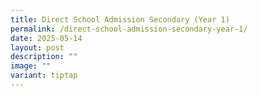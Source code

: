 ```yaml
---
title: Direct School Admission Secondary (Year 1)
permalink: /direct-school-admission-secondary-year-1/
date: 2025-05-14
layout: post
description: ""
image: ""
variant: tiptap
---
```

<p></p>